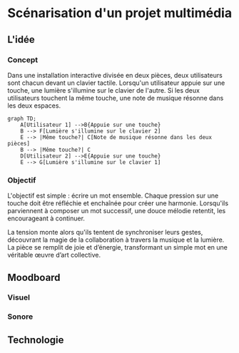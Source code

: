 # Scénarisation d'un projet multimédia

## L'idée

### Concept
Dans une installation interactive divisée en deux pièces, deux utilisateurs sont chacun devant un clavier tactile. Lorsqu'un utilisateur appuie sur une touche, une lumière s'illumine sur le clavier de l'autre. Si les deux utilisateurs touchent la même touche, une note de musique résonne dans les deux espaces.

````mermaid
graph TD;
    A[Utilisateur 1] -->B{Appuie sur une touche}
    B --> F[Lumière s'illumine sur le clavier 2]
    E --> |Même touche?| C[Note de musique résonne dans les deux pièces]
    B --> |Même touche?| C
    D[Utilisateur 2] -->E{Appuie sur une touche}
    E --> G[Lumière s'illumine sur le clavier 1]
````

### Objectif
L'objectif est simple : écrire un mot ensemble. Chaque pression sur une touche doit être réfléchie et enchaînée pour créer une harmonie. Lorsqu'ils parviennent à composer un mot successif, une douce mélodie retentit, les encourageant à continuer.

La tension monte alors qu'ils tentent de synchroniser leurs gestes, découvrant la magie de la collaboration à travers la musique et la lumière. La pièce se remplit de joie et d’énergie, transformant un simple mot en une véritable œuvre d’art collective.

## Moodboard

### Visuel

### Sonore

## Technologie
